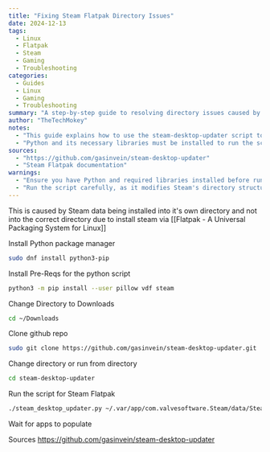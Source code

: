 ```yaml
---
title: "Fixing Steam Flatpak Directory Issues"
date: 2024-12-13
tags:
  - Linux
  - Flatpak
  - Steam
  - Gaming
  - Troubleshooting
categories:
  - Guides
  - Linux
  - Gaming
  - Troubleshooting
summary: "A step-by-step guide to resolving directory issues caused by Steam installed via Flatpak, using a Python script to populate missing desktop entries."
author: "TheTechMokey"
notes:
  - "This guide explains how to use the steam-desktop-updater script to fix Steam Flatpak directory issues."
  - "Python and its necessary libraries must be installed to run the script."
sources:
  - "https://github.com/gasinvein/steam-desktop-updater"
  - "Steam Flatpak documentation"
warnings:
  - "Ensure you have Python and required libraries installed before running the script."
  - "Run the script carefully, as it modifies Steam's directory structure."
---
```



This is caused by Steam data being installed into it's own directory and not into the correct directory due to install steam via [[Flatpak - A Universal Packaging System for Linux]]

Install Python package manager
```bash
sudo dnf install python3-pip
```
Install Pre-Reqs for the python script
```bash
python3 -m pip install --user pillow vdf steam
```

Change Directory to Downloads
```bash
cd ~/Downloads
```

Clone github repo
```bash
sudo git clone https://github.com/gasinvein/steam-desktop-updater.git
```

Change directory or run from directory
```bash
cd steam-desktop-updater
```

Run the script for Steam Flatpak
```bash
./steam_desktop_updater.py ~/.var/app/com.valvesoftware.Steam/data/Steam
```

Wait for apps to populate

Sources
https://github.com/gasinvein/steam-desktop-updater